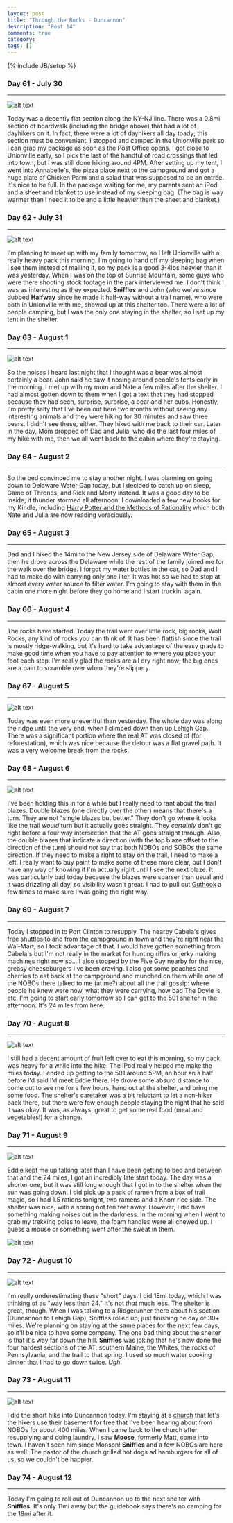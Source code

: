 ```yaml
---
layout: post
title: "Through the Rocks - Duncannon"
description: "Post 14"
comments: true
category:
tags: []
---
```

{% include JB/setup %}

### Day 61 - July 30
---
![alt text](https://raw.githubusercontent.com/SilensAngelusNex/silensangelusnex.github.com/master/_images/duncannon/20170730_101016.jpg "Pochuck Creek Suspension Bridge")

Today was a decently flat section along the NY-NJ line. There was a 0.8mi section of boardwalk (including the bridge above) that had a lot of dayhikers on it. In fact, there were a lot of dayhikers all day toady; this section must be convenient. I stopped and camped in the Unionville park so I can grab my package as soon as the Post Office opens. I got close to Unionville early, so I pick the last of the handful of road crossings that led into town, but I was still done hiking around 4PM. After setting up my tent, I went into Annabelle's, the pizza place next to the campground and got a huge plate of Chicken Parm and a salad that was supposed to be an entrée. It's nice to be full. In the package waiting for me, my parents sent an iPod and a sheet and blanket to use instead of my sleeping bag. (The bag is way warmer than I need it to be and a little heavier than the sheet and blanket.)


### Day 62 - July 31
---
![alt text](https://raw.githubusercontent.com/SilensAngelusNex/silensangelusnex.github.com/master/_images/duncannon/20170731_130240.jpg "View of the High Point Monument, the highest point in New Jersey")

I'm planning to meet up with my family tomorrow, so I left Unionville with a really heavy pack this morning. I'm going to hand off my sleeping bag when I see them instead of mailing it, so my pack is a good 3-4lbs heavier than it was yesterday. When I was on the top of Sunrise Mountain, some guys who were there shooting stock footage in the park interviewed me. I don't think I was as interesting as they expected. **Sniffles** and John (who we've since dubbed **Halfway** since he made it half-way without a trail name), who were both in Unionville with me, showed up at this shelter too. There were a lot of people camping, but I was the only one staying in the shelter, so I set up my tent in the shelter.

### Day 63 - August 1
---
![alt text](https://raw.githubusercontent.com/SilensAngelusNex/silensangelusnex.github.com/master/_images/duncannon/20170801_081019.jpg "View on the way down Sunrise Mountain")

So the noises I heard last night that I thought was a bear was almost certainly a bear. John said he saw it nosing around people's tents early in the morning. I met up with my mom and Nate a few miles after the shelter. I had almost gotten down to them when I got a text that they had stopped because they had seen, surprise, surprise, a bear and her cubs. Honestly, I'm pretty salty that I've been out here two months without seeing any interesting animals and they were hiking for 30 minutes and saw three bears. I didn't see these, either. They hiked with me back to their car. Later in the day, Mom dropped off Dad and Julia, who did the last four miles of my hike with me, then we all went back to the cabin where they're staying.

### Day 64 - August 2
---

So the bed convinced me to stay another night. I was planning on going down to Delaware Water Gap today, but I decided to catch up on sleep, Game of Thrones, and Rick and Morty instead. It was a good day to be inside; it thunder stormed all afternoon. I downloaded a few new books for my Kindle, including [Harry Potter and the Methods of Rationality](http://www.hpmor.com/) which both Nate and Julia are now reading voraciously.

### Day 65 - August 3
---

Dad and I hiked the 14mi to the New Jersey side of Delaware Water Gap, then he drove across the Delaware while the rest of the family joined me for the walk over the bridge. I forgot my water bottles in the car, so Dad and I had to make do with carrying only one liter. It was hot so we had to stop at almost every water source to filter water. I'm going to stay with them in the cabin one more night before they go home and I start truckin' again.

### Day 66 - August 4
---

The rocks have started. Today the trail went over little rock, big rocks, Wolf Rocks, any kind of rocks you can think of. It has been flattish since the trail is mostly ridge-walking, but it's hard to take advantage of the easy grade to make good time when you have to pay attention to where you place your foot each step. I'm really glad the rocks are all dry right now; the big ones are a pain to scramble over when they're slippery.

### Day 67 - August 5
---
![alt text](https://raw.githubusercontent.com/SilensAngelusNex/silensangelusnex.github.com/master/_images/duncannon/20170805_155651.jpg "View down into Palmerton from the start of the Superfund Detour")

Today was even more uneventful than yesterday. The whole day was along the ridge until the very end, when I climbed down then up Lehigh Gap. There was a significant portion where the real AT was closed of (for reforestation), which was nice because the detour was a flat gravel path. It was a very welcome break from the rocks.

### Day 68 - August 6
---

![alt text](https://upload.wikimedia.org/wikipedia/commons/0/09/Trail_blaze-symbols.svg "Different blazes on the AT")

I've been holding this in for a while but I really need to rant about the trail blazes. Double blazes (one directly over the other) means that there's a turn. They are not "single blazes but better." They don't go where it looks like the trail *would* turn but it actually goes straight. They *certainly* don't go right before a four way intersection that the AT goes straight through. Also, the double blazes that indicate a direction (with the top blaze offset to the direction of the turn) should *not* say that both NOBOs and SOBOs the same direction. If they need to make a right to stay on the trail, I need to make a left. I really want to buy paint to make some of these more clear, but I don't have any way of knowing if I'm actually right until I see the next blaze. It was particularly bad today because the blazes were sparser than usual and it was drizzling all day, so visibility wasn't great. I had to pull out [Guthook](http://www.guthookhikes.com/2013/03/guthooks-guide-to-appalachian-trail.html) a few times to make sure I was going the right way.

### Day 69 - August 7
---

Today I stopped in to Port Clinton to resupply. The nearby Cabela's gives free shuttles to and from the campground in town and they're right near the Wal-Mart, so I took advantage of that. I would have gotten something from Cabela's but I'm not really in the market for hunting rifles or jerky making machines right now so... I also stopped by the Five Guy nearby for the nice, greasy cheeseburgers I've been craving. I also got some peaches and cherries to eat back at the campground and munched on them while one of the NOBOs there talked to me (at me?) about all the trail gossip: where people he knew were now, what they were carrying, how bad The Doyle is, etc. I'm going to start early tomorrow so I can get to the 501 shelter in the afternoon. It's 24 miles from here.

### Day 70 - August 8
---
![alt text](https://raw.githubusercontent.com/SilensAngelusNex/silensangelusnex.github.com/master/_images/duncannon/20170808_144950.jpg "View from Round Head")

I still had a decent amount of fruit left over to eat this morning, so my pack was heavy for a while into the hike. The iPod really helped me make the miles today. I ended up getting to the 501 around 5PM, an hour an a half before I'd said I'd meet Eddie there. He drove some absurd distance to come out to see me for a few hours, hang out at the shelter, and bring me some food. The shelter's caretaker was a bit reluctant to let a non-hiker back there, but there were few enough people staying the night that he said it was okay. It was, as always, great to get some real food (meat and vegetables!) for a change.

### Day 71 - August 9
---
![alt text](https://raw.githubusercontent.com/SilensAngelusNex/silensangelusnex.github.com/master/_images/duncannon/20170809_125035.jpg "1000 miles down")

Eddie kept me up talking later than I have been getting to bed and between that and the 24 miles, I got an incredibly late start today. The day was a shorter one, but it was still long enough that I got in to the shelter when the sun was going down. I did pick up a pack of ramen from a box of trail magic, so I had 1.5 rations tonight, two ramens and a Knorr rice side. The shelter was nice, with a spring not ten feet away. However, I did have something making noises out in the darkness. In the morning when I went to grab my trekking poles to leave, the foam handles were all chewed up. I guess a mouse or something went after the sweat in them.

![alt text](https://raw.githubusercontent.com/SilensAngelusNex/silensangelusnex.github.com/master/_images/duncannon/20170809_184146.jpg "oooOOOOooooooOOOOOOoooo")

### Day 72 - August 10
---
![alt text](https://raw.githubusercontent.com/SilensAngelusNex/silensangelusnex.github.com/master/_images/duncannon/20170810_162101.jpg "Kinter View")

I'm really underestimating these "short" days. I did 18mi today, which I was thinking of as "way less than 24." It's not *that* much less. The shelter is great, though. When I was talking to a Ridgerunner there about his section (Duncannon to Lehigh Gap), Sniffles rolled up, just finishing he day of 30+ miles. We're planning on staying at the same places for the next few days, so it'll be nice to have some company. The one bad thing about the shelter is that it's way far down the hill. **Sniffles** was joking that he's now done the four hardest sections of the AT: southern Maine, the Whites, the rocks of Pennsylvania, and the trail to that spring. I used so much water cooking dinner that I had to go down twice. *Ugh*.

### Day 73 - August 11
---
![alt text](https://raw.githubusercontent.com/SilensAngelusNex/silensangelusnex.github.com/master/_images/duncannon/20170811_124749.jpg "Crossing the Susquehanna")

I did the short hike into Duncannon today. I'm staying at a [church](http://www.duncannonag.com/) that let's the hikers use their basement for free that I've been hearing about from NOBOs for about 400 miles. When I came back to the church after resupplying and doing laundry, I saw **Moose**, formerly Matt, come into town. I haven't seen him since Monson! **Sniffles** and a few NOBOs are here as well. The pastor of the church grilled hot dogs ad hamburgers for all of us, so we couldn't be happier.

### Day 74 - August 12
---

Today I'm going to roll out of Duncannon up to the next shelter with **Sniffles**. It's only 11mi away but the guidebook says there's no camping for the 18mi after it.
